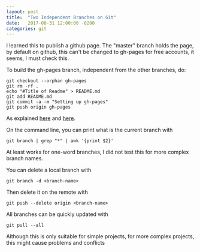 ```yaml
---
layout: post
title:  "Two Independent Branches on Git"
date:   2017-08-31 12:00:00 -0200
categories: git
---
```


I learned this to publish a github page.
The "master" branch holds the page, by default on github, this
can't be changed to gh-pages for free accounts, it seems, I must
check this.

To build the gh-pages branch, independent from the other branches, do:

```
git checkout --orphan gh-pages
git rm -rf .
echo "#Title of Readme" > README.md
git add README.md
git commit -a -m "Setting up gh-pages"
git push origin gh-pages
```

As explained
<a href="https://gist.github.com/seanbuscay/5877413">here</a> and
<a href="https://coderwall.com/p/0n3soa/create-a-disconnected-git-branch">here</a>.

On the command line, you can print what is the current branch with

    git branch | grep "*" | awk '{print $2}'

At least works for one-word branches, I did not test this for
more complex branch names.

You can delete a local branch with

    git branch -d <branch-name>

Then delete it on the remote with

    git push --delete origin <branch-name>

All branches can be quickly updated with

    git pull --all

Although this is only suitable for simple projects,
for more complex projects, this might cause problems
and conflicts
